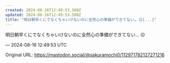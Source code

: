 ```yaml
---
created: 2024-08-16T12:49:53.500Z
updated: 2024-08-16T12:49:53.500Z
title: "明日朝早くにでなくちゃいけないのに全然心の準備ができてない… 😖[...]"
---
```


<p>明日朝早くにでなくちゃいけないのに全然心の準備ができてない… 😖</p>

&mdash; 2024-08-16 12:49:53 UTC

Original URL: https://mastodon.social/@sakuramochi0/112971782127271216
